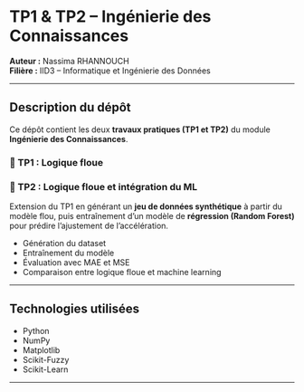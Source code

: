 # TP1 & TP2 – Ingénierie des Connaissances  

**Auteur :** Nassima RHANNOUCH  
**Filière :** IID3 – Informatique et Ingénierie des Données  

---

##  Description du dépôt  
Ce dépôt contient les deux **travaux pratiques (TP1 et TP2)** du module **Ingénierie des Connaissances**.  

### 🔹 TP1 : Logique floue   

### 🔹 TP2 : Logique floue et intégration du ML   
Extension du TP1 en générant un **jeu de données synthétique** à partir du modèle flou, puis entraînement d’un modèle de **régression (Random Forest)** pour prédire l’ajustement de l’accélération.  
- Génération du dataset  
- Entraînement du modèle  
- Évaluation avec MAE et MSE  
- Comparaison entre logique floue et machine learning  

---

##  Technologies utilisées  
- Python  
- NumPy  
- Matplotlib  
- Scikit-Fuzzy  
- Scikit-Learn  

---

